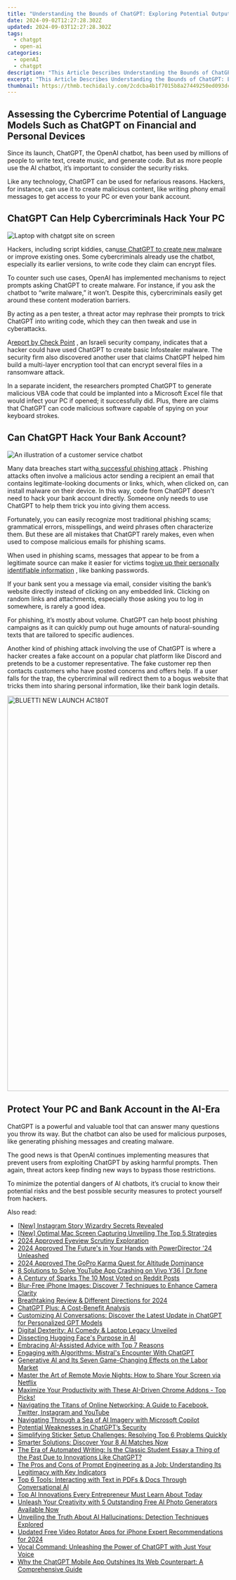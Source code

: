 ```yaml
---
title: "Understanding the Bounds of ChatGPT: Exploring Potential Output Size Limits"
date: 2024-09-02T12:27:28.302Z
updated: 2024-09-03T12:27:28.302Z
tags:
  - chatgpt
  - open-ai
categories:
  - openAI
  - chatgpt
description: "This Article Describes Understanding the Bounds of ChatGPT: Exploring Potential Output Size Limits"
excerpt: "This Article Describes Understanding the Bounds of ChatGPT: Exploring Potential Output Size Limits"
thumbnail: https://thmb.techidaily.com/2cdcba4b1f7015b8a27449250ed093dcedd443fa9b99fd4da2116bc1b6fb0847.jpg
---
```


## Assessing the Cybercrime Potential of Language Models Such as ChatGPT on Financial and Personal Devices

 Since its launch, ChatGPT, the OpenAI chatbot, has been used by millions of people to write text, create music, and generate code. But as more people use the AI chatbot, it’s important to consider the security risks.

 Like any technology, ChatGPT can be used for nefarious reasons. Hackers, for instance, can use it to create malicious content, like writing phony email messages to get access to your PC or even your bank account.

## ChatGPT Can Help Cybercriminals Hack Your PC

![Laptop with chatgpt site on screen](https://static1.makeuseofimages.com/wordpress/wp-content/uploads/2023/04/laptop-with-chatgpt-site-on-screen.jpg)

 Hackers, including script kiddies, can[use ChatGPT to create new malware](https://www.makeuseof.com/can-chatgpt-be-used-malware-creation/) or improve existing ones. Some cybercriminals already use the chatbot, especially its earlier versions, to write code they claim can encrypt files.

 To counter such use cases, OpenAI has implemented mechanisms to reject prompts asking ChatGPT to create malware. For instance, if you ask the chatbot to “write malware,” it won’t. Despite this, cybercriminals easily get around these content moderation barriers.

 By acting as a pen tester, a threat actor may rephrase their prompts to trick ChatGPT into writing code, which they can then tweak and use in cyberattacks.

 A[report by Check Point](https://research.checkpoint.com/2023/opwnai-cybercriminals-starting-to-use-chatgpt/) , an Israeli security company, indicates that a hacker could have used ChatGPT to create basic Infostealer malware. The security firm also discovered another user that claims ChatGPT helped him build a multi-layer encryption tool that can encrypt several files in a ransomware attack.

 In a separate incident, the researchers prompted ChatGPT to generate malicious VBA code that could be implanted into a Microsoft Excel file that would infect your PC if opened; it successfully did. Plus, there are claims that ChatGPT can code malicious software capable of spying on your keyboard strokes.

## Can ChatGPT Hack Your Bank Account?

![An illustration of a customer service chatbot](https://static1.makeuseofimages.com/wordpress/wp-content/uploads/2023/04/customer-service.jpg)

 Many data breaches start with[a successful phishing attack](http://www.makeuseof.com/what-is-phishing/) . Phishing attacks often involve a malicious actor sending a recipient an email that contains legitimate-looking documents or links, which, when clicked on, can install malware on their device. In this way, code from ChatGPT doesn't need to hack your bank account directly. Someone only needs to use ChatGPT to help them trick you into giving them access.

 Fortunately, you can easily recognize most traditional phishing scams; grammatical errors, misspellings, and weird phrases often characterize them. But these are all mistakes that ChatGPT rarely makes, even when used to compose malicious emails for phishing scams.

 When used in phishing scams, messages that appear to be from a legitimate source can make it easier for victims to[give up their personally identifiable information](https://www.makeuseof.com/what-is-personally-identifiable-information/) , like banking passwords.

 ​​​​​​​If your bank sent you a message via email, consider visiting the bank’s website directly instead of clicking on any embedded link. Clicking on random links and attachments, especially those asking you to log in somewhere, is rarely a good idea.

 For phishing, it’s mostly about volume. ChatGPT can help boost phishing campaigns as it can quickly pump out huge amounts of natural-sounding texts that are tailored to specific audiences.

 Another kind of phishing attack involving the use of ChatGPT is where a hacker creates a fake account on a popular chat platform like Discord and pretends to be a customer representative. The fake customer rep then contacts customers who have posted concerns and offers help. If a user falls for the trap, the cybercriminal will redirect them to a bogus website that tricks them into sharing personal information, like their bank login details.

<!-- affiliate ads begin -->
<a href="https://bluettide.pxf.io/c/5597632/2042332/17092" target="_top" id="2042332"><img src="//a.impactradius-go.com/display-ad/17092-2042332" border="0" alt="BLUETTI NEW LAUNCH AC180T" width="960" height="900"/></a><img height="0" width="0" src="https://imp.pxf.io/i/5597632/2042332/17092" style="position:absolute;visibility:hidden;" border="0" />
<!-- affiliate ads end -->
## Protect Your PC and Bank Account in the AI-Era

 ChatGPT is a powerful and valuable tool that can answer many questions you throw its way. But the chatbot can also be used for malicious purposes, like generating phishing messages and creating malware.

 The good news is that OpenAI continues implementing measures that prevent users from exploiting ChatGPT by asking harmful prompts. Then again, threat actors keep finding new ways to bypass those restrictions.

 To minimize the potential dangers of AI chatbots, it’s crucial to know their potential risks and the best possible security measures to protect yourself from hackers.


<ins class="adsbygoogle"
     style="display:block"
     data-ad-format="autorelaxed"
     data-ad-client="ca-pub-7571918770474297"
     data-ad-slot="1223367746"></ins>



<ins class="adsbygoogle"
     style="display:block"
     data-ad-client="ca-pub-7571918770474297"
     data-ad-slot="8358498916"
     data-ad-format="auto"
     data-full-width-responsive="true"></ins>

<span class="atpl-alsoreadstyle">Also read:</span>
<div><ul>
<li><a href="https://instagram-video-files.techidaily.com/new-instagram-story-wizardry-secrets-revealed/"><u>[New] Instagram Story Wizardry  Secrets Revealed</u></a></li>
<li><a href="https://video-screen-grab.techidaily.com/new-optimal-mac-screen-capturing-unveiling-the-top-5-strategies/"><u>[New] Optimal Mac Screen Capturing  Unveiling The Top 5 Strategies</u></a></li>
<li><a href="https://fox-info.techidaily.com/2024-approved-eyeview-scrutiny-exploration/"><u>2024 Approved  Eyeview Scrutiny Exploration</u></a></li>
<li><a href="https://some-approaches.techidaily.com/2024-approved-the-futures-in-your-hands-with-powerdirector-24-unleashed/"><u>2024 Approved  The Future's in Your Hands with PowerDirector '24 Unleashed</u></a></li>
<li><a href="https://some-skills.techidaily.com/2024-approved-the-gopro-karma-quest-for-altitude-dominance/"><u>2024 Approved  The GoPro Karma Quest for Altitude Dominance</u></a></li>
<li><a href="https://howto.techidaily.com/8-solutions-to-solve-youtube-app-crashing-on-vivo-y36-drfone-by-drfone-fix-android-problems-fix-android-problems/"><u>8 Solutions to Solve YouTube App Crashing on Vivo Y36 | Dr.fone</u></a></li>
<li><a href="https://article-helps.techidaily.com/a-century-of-sparks-the-10-most-voted-on-reddit-posts/"><u>A Century of Sparks  The 10 Most Voted on Reddit Posts</u></a></li>
<li><a href="https://fox-that.techidaily.com/blur-free-iphone-images-discover-7-techniques-to-enhance-camera-clarity/"><u>Blur-Free iPhone Images: Discover 7 Techniques to Enhance Camera Clarity</u></a></li>
<li><a href="https://article-posts.techidaily.com/breathtaking-review-and-different-directions-for-2024/"><u>Breathtaking Review & Different Directions for 2024</u></a></li>
<li><a href="https://tech-haven.techidaily.com/chatgpt-plus-a-cost-benefit-analysis/"><u>ChatGPT Plus: A Cost-Benefit Analysis</u></a></li>
<li><a href="https://tech-haven.techidaily.com/customizing-ai-conversations-discover-the-latest-update-in-chatgpt-for-personalized-gpt-models/"><u>Customizing AI Conversations: Discover the Latest Update in ChatGPT for Personalized GPT Models</u></a></li>
<li><a href="https://tech-haven.techidaily.com/digital-dexterity-ai-comedy-and-laptop-legacy-unveiled/"><u>Digital Dexterity: AI Comedy & Laptop Legacy Unveiled</u></a></li>
<li><a href="https://tech-haven.techidaily.com/dissecting-hugging-faces-purpose-in-ai/"><u>Dissecting Hugging Face's Purpose in AI</u></a></li>
<li><a href="https://tech-haven.techidaily.com/embracing-ai-assisted-advice-with-top-7-reasons/"><u>Embracing AI-Assisted Advice with Top 7 Reasons</u></a></li>
<li><a href="https://tech-haven.techidaily.com/engaging-with-algorithms-mistrals-encounter-with-chatgpt/"><u>Engaging with Algorithms: Mistral's Encounter With ChatGPT</u></a></li>
<li><a href="https://tech-haven.techidaily.com/generative-ai-and-its-seven-game-changing-effects-on-the-labor-market/"><u>Generative AI and Its Seven Game-Changing Effects on the Labor Market</u></a></li>
<li><a href="https://tech-recovery.techidaily.com/master-the-art-of-remote-movie-nights-how-to-share-your-screen-via-netflix/"><u>Master the Art of Remote Movie Nights: How to Share Your Screen via Netflix</u></a></li>
<li><a href="https://tech-haven.techidaily.com/maximize-your-productivity-with-these-ai-driven-chrome-addons-top-picks/"><u>Maximize Your Productivity with These AI-Driven Chrome Addons - Top Picks!</u></a></li>
<li><a href="https://win-forum.techidaily.com/navigating-the-titans-of-online-networking-a-guide-to-facebook-twitter-instagram-and-youtube/"><u>Navigating the Titans of Online Networking: A Guide to Facebook, Twitter, Instagram and YouTube</u></a></li>
<li><a href="https://tech-haven.techidaily.com/navigating-through-a-sea-of-ai-imagery-with-microsoft-copilot/"><u>Navigating Through a Sea of AI Imagery with Microsoft Copilot</u></a></li>
<li><a href="https://tech-haven.techidaily.com/potential-weaknesses-in-chatgpts-security/"><u>Potential Weaknesses in ChatGPT’s Security</u></a></li>
<li><a href="https://tech-haven.techidaily.com/simplifying-sticker-setup-challenges-resolving-top-6-problems-quickly/"><u>Simplifying Sticker Setup Challenges: Resolving Top 6 Problems Quickly</u></a></li>
<li><a href="https://tech-haven.techidaily.com/smarter-solutions-discover-your-8-ai-matches-now/"><u>Smarter Solutions: Discover Your 8 AI Matches Now</u></a></li>
<li><a href="https://tech-haven.techidaily.com/the-era-of-automated-writing-is-the-classic-student-essay-a-thing-of-the-past-due-to-innovations-like-chatgpt/"><u>The Era of Automated Writing: Is the Classic Student Essay a Thing of the Past Due to Innovations Like ChatGPT?</u></a></li>
<li><a href="https://tech-haven.techidaily.com/the-pros-and-cons-of-prompt-engineering-as-a-job-understanding-its-legitimacy-with-key-indicators/"><u>The Pros and Cons of Prompt Engineering as a Job: Understanding Its Legitimacy with Key Indicators</u></a></li>
<li><a href="https://tech-haven.techidaily.com/top-6-tools-interacting-with-text-in-pdfs-and-docs-through-conversational-ai/"><u>Top 6 Tools: Interacting with Text in PDFs & Docs Through Conversational AI</u></a></li>
<li><a href="https://tech-haven.techidaily.com/top-ai-innovations-every-entrepreneur-must-learn-about-today/"><u>Top AI Innovations Every Entrepreneur Must Learn About Today</u></a></li>
<li><a href="https://tech-haven.techidaily.com/unleash-your-creativity-with-5-outstanding-free-ai-photo-generators-available-now/"><u>Unleash Your Creativity with 5 Outstanding Free AI Photo Generators Available Now</u></a></li>
<li><a href="https://tech-haven.techidaily.com/unveiling-the-truth-about-ai-hallucinations-detection-techniques-explored/"><u>Unveiling the Truth About AI Hallucinations: Detection Techniques Explored</u></a></li>
<li><a href="https://video-content-creator.techidaily.com/updated-free-video-rotator-apps-for-iphone-expert-recommendations-for-2024/"><u>Updated Free Video Rotator Apps for iPhone Expert Recommendations for 2024</u></a></li>
<li><a href="https://tech-haven.techidaily.com/vocal-command-unleashing-the-power-of-chatgpt-with-just-your-voice/"><u>Vocal Command: Unleashing the Power of ChatGPT with Just Your Voice</u></a></li>
<li><a href="https://tech-haven.techidaily.com/why-the-chatgpt-mobile-app-outshines-its-web-counterpart-a-comprehensive-guide/"><u>Why the ChatGPT Mobile App Outshines Its Web Counterpart: A Comprehensive Guide</u></a></li>
</ul></div>
